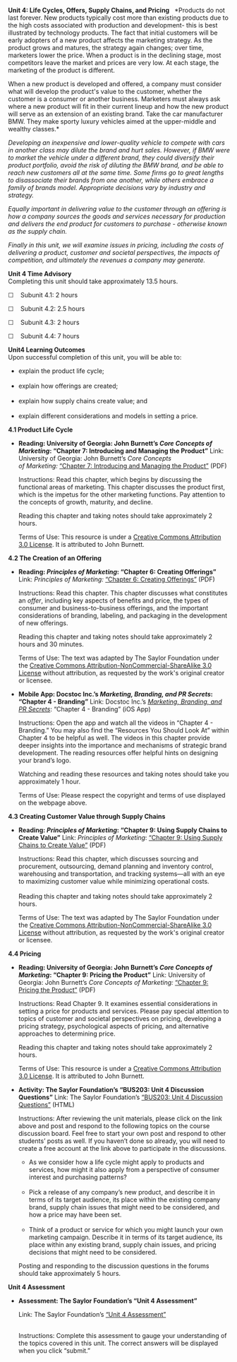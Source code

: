 **Unit 4: Life Cycles, Offers, Supply Chains, and Pricing** <span
id="4"></span> 
*Products do not last forever. New products typically cost more than
existing products due to the high costs associated with production and
development- this is best illustrated by technology products. The fact
that initial customers will be early adopters of a new product affects
the marketing strategy. As the product grows and matures, the strategy
again changes; over time, marketers lower the price. When a product is
in the declining stage, most competitors leave the market and prices are
very low. At each stage, the marketing of the product is different.  
  
 When a new product is developed and offered, a company must consider
what will develop the product's value to the customer, whether the
customer is a consumer or another business. Marketers must always ask
where a new product will fit in their current lineup and how the new
product will serve as an extension of an existing brand. Take the car
manufacturer BMW. They make sporty luxury vehicles aimed at the
upper-middle and wealthy classes.*  
  
 *Developing an inexpensive and lower-quality vehicle to compete with
cars in another class may dilute the brand and hurt sales. However, if
BMW were to market the vehicle under a different brand, they could
diversify their product portfolio, avoid the risk of diluting the BMW
brand, and be able to reach new customers all at the same time. Some
firms go to great lengths to disassociate their brands from one another,
while others embrace a family of brands model. Appropriate decisions
vary by industry and strategy.*  
  
 *Equally important in delivering value to the customer through an
offering is how a company sources the goods and services necessary for
production and delivers the end product for customers to purchase -
otherwise known as the supply chain.*  
  
 *Finally in this unit, we will examine issues in pricing, including the
costs of delivering a product, customer and societal perspectives, the
impacts of competition, and ultimately the revenues a company may
generate.*

**Unit 4 Time Advisory**  
Completing this unit should take approximately 13.5 hours.  
  
 ☐    Subunit 4.1: 2 hours  
  
 ☐    Subunit 4.2: 2.5 hours  
  
 ☐    Subunit 4.3: 2 hours  
  
 ☐    Subunit 4.4: 7 hours

**Unit4 Learning Outcomes**  
Upon successful completion of this unit, you will be able to:  
-   explain the product life cycle;  
      
-   explain how offerings are created;  
      
-   explain how supply chains create value; and  
      
-   explain different considerations and models in setting a price.

**4.1 Product Life Cycle** <span id="4.1"></span> 
-   **Reading: University of Georgia: John Burnett’s *Core Concepts of
    Marketing*: “Chapter 7: Introducing and Managing the Product”**
    Link: University of Georgia: John Burnett’s *Core Concepts
    of* *Marketing:* [“Chapter 7: Introducing and Managing the
    Product”](http://www.saylor.org/site/wp-content/uploads/2012/12/BUS203-4.1_Introducing-and-managing-the-product.pdf) (PDF)  
      
     Instructions: Read this chapter, which begins by discussing the
    functional areas of marketing. This chapter discusses the product
    first, which is the impetus for the other marketing functions. Pay
    attention to the concepts of growth, maturity, and decline.  
      
     Reading this chapter and taking notes should take approximately 2
    hours.  
      
     Terms of Use: This resource is under a [Creative Commons
    Attribution 3.0
    License](http://creativecommons.org/licenses/by/3.0/). It is
    attributed to John Burnett.

**4.2 The Creation of an Offering** <span id="4.2"></span> 
-   **Reading: *Principles of Marketing*: “Chapter 6: Creating
    Offerings”**
    Link: *Principles of Marketing:* [“Chapter 6: Creating
    Offerings”](http://www.saylor.org/site/wp-content/uploads/2013/02/BUS203-PoM-Ch6.pdf) (PDF)  
      
     Instructions: Read this chapter. This chapter discusses what
    constitutes an *offer*, including key aspects of benefits and price,
    the types of consumer and business-to-business offerings, and the
    important considerations of branding, labeling, and packaging in the
    development of new offerings.  
      
     Reading this chapter and taking notes should take approximately 2
    hours and 30 minutes.  
      
     Terms of Use: The text was adapted by The Saylor Foundation under
    the [Creative Commons Attribution-NonCommercial-ShareAlike 3.0
    License](http://creativecommons.org/licenses/by-nc-sa/3.0/) without
    attribution, as requested by the work's original creator or
    licensee.

-   **Mobile App: Docstoc Inc.’s *Marketing, Branding, and PR Secrets*:
    “Chapter 4 - Branding”**
    Link: Docstoc Inc.’s [*Marketing, Branding, and PR
    Secrets*](https://itunes.apple.com/us/app/marketing-branding-pr-secrets/id511472697?mt=8):
    “Chapter 4 - Branding” (iOS App)  
      
     Instructions: Open the app and watch all the videos in “Chapter 4 -
    Branding.” You may also find the “Resources You Should Look At”
    within Chapter 4 to be helpful as well. The videos in this chapter
    provide deeper insights into the importance and mechanisms of
    strategic brand development. The reading resources offer helpful
    hints on designing your brand’s logo.  
      
     Watching and reading these resources and taking notes should take
    you approximately 1 hour.  
      
     Terms of Use: Please respect the copyright and terms of use
    displayed on the webpage above.

**4.3 Creating Customer Value through Supply Chains** <span
id="4.3"></span> 
-   **Reading: *Principles of Marketing*: “Chapter 9: Using Supply
    Chains to Create Value”**
    Link: *Principles of Marketing*: [“Chapter 9: Using Supply Chains to
    Create
    Value”](http://www.saylor.org/site/wp-content/uploads/2013/02/BUS203-PoM-Ch9.pdf) (PDF)  
      
     Instructions: Read this chapter, which discusses sourcing and
    procurement, outsourcing, demand planning and inventory control,
    warehousing and transportation, and tracking systems—all with an eye
    to maximizing customer value while minimizing operational costs.  
        
     Reading this chapter and taking notes should take approximately 2
    hours.  
      
     Terms of Use: The text was adapted by The Saylor Foundation under
    the [Creative Commons Attribution-NonCommercial-ShareAlike 3.0
    License](http://creativecommons.org/licenses/by-nc-sa/3.0/) without
    attribution, as requested by the work's original creator or
    licensee. 

**4.4 Pricing** <span id="4.4"></span> 
-   **Reading: University of Georgia: John Burnett’s *Core Concepts of
    Marketing*: “Chapter 9: Pricing the Product”**
    Link: University of Georgia: John Burnett’s *Core Concepts
    of* *Marketing:* [“Chapter 9: Pricing the
    Product”](http://www.saylor.org/site/wp-content/uploads/2012/12/BUS203-1.2.2_Pricing-the-product.pdf) (PDF)  
      
     Instructions: Read Chapter 9. It examines essential considerations
    in setting a price for products and services. Please pay special
    attention to topics of customer and societal perspectives on
    pricing, developing a pricing strategy, psychological aspects of
    pricing, and alternative approaches to determining price.  
      
     Reading this chapter and taking notes should take approximately 2
    hours.  
      
     Terms of Use: This resource is under a [Creative Commons
    Attribution 3.0
    License](http://creativecommons.org/licenses/by/3.0/). It is
    attributed to John Burnett.

-   **Activity: The Saylor Foundation’s “BUS203: Unit 4 Discussion
    Questions”**
    Link: The Saylor Foundation’s [“BUS203: Unit 4 Discussion
    Questions”](http://forums.saylor.org/topic/unit-4-life-cycles-offers-supply-chains/) (HTML)  
      
     Instructions: After reviewing the unit materials, please click on
    the link above and post and respond to the following topics on the
    course discussion board. Feel free to start your own post and
    respond to other students’ posts as well. If you haven’t done so
    already, you will need to create a free account at the link above to
    participate in the discussions.

    -   As we consider how a life cycle might apply to products and
        services, how might it also apply from a perspective of consumer
        interest and purchasing patterns?  
          
    -   Pick a release of any company’s new product, and describe it in
        terms of its target audience, its place within the existing
        company brand, supply chain issues that might need to be
        considered, and how a price may have been set.  
          
    -   Think of a product or service for which you might launch your
        own marketing campaign. Describe it in terms of its target
        audience, its place within any existing brand, supply chain
        issues, and pricing decisions that might need to be considered.

    Posting and responding to the discussion questions in the forums
    should take approximately 5 hours.

**Unit 4 Assessment** <span id="4.5"></span> 
-   **Assessment: The Saylor Foundation’s “Unit 4 Assessment”**

    Link: The Saylor Foundation’s [“Unit 4
    Assessment”](http://school.saylor.org/mod/quiz/view.php?id=1501)  
      

    Instructions: Complete this assessment to gauge your understanding
    of the topics covered in this unit. The correct answers will be
    displayed when you click “submit.”


